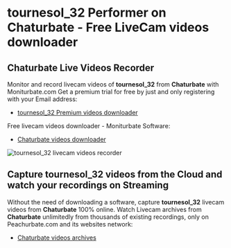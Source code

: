 # tournesol_32 Performer on Chaturbate - Free LiveCam videos downloader

## Chaturbate Live Videos Recorder

Monitor and record livecam videos of **tournesol_32** from **Chaturbate** with Moniturbate.com
Get a premium trial for free by just and only registering with your Email address:
* [tournesol_32 Premium videos downloader](https://moniturbate.com/request-demo-licence-key.html)

Free livecam videos downloader - Moniturbate Software:
* [Chaturbate videos downloader](https://moniturbate.com/moniturbate-download-software.html)

![tournesol_32 livecam videos recorder](https://peachurnet.com/templates/moniturbate-software.png)


## Capture tournesol_32 videos from the Cloud and watch your recordings on Streaming

Without the need of downloading a software, capture **tournesol_32** livecam videos from **Chaturbate** 100% online.
Watch Livecam archives from **Chaturbate** unlimitedly from thousands of existing recordings, only on Peachurbate.com and its websites network:
* [Chaturbate videos archives](https://peachurnet.com/)
